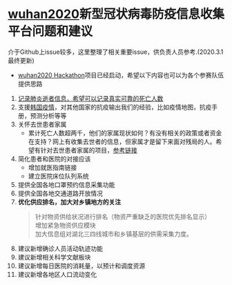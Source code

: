 # [wuhan2020](https://github.com/wuhan2020/wuhan2020)新型冠状病毒防疫信息收集平台问题和建议

介于Github上issue较多，这里整理了相关重要issue，供负责人员参考.(2020.3.1最终更新)

* [wuhan2020 Hackathon](https://github.com/wuhan2020/Hackathon)项目已经启动，希望以下内容也可以为各个参赛队伍提供思路

1. [记录肺炎逝者信息，希望可以记录真实可靠的死亡人数](jilufeiyan.com)
2. 支援[韩国疫情](https://github.com/soorichu/coronako)，对其他国家的抗疫输出我们的经验，比如疫情地图，抗疫手册，预测分析等等
3. 关怀去世患者家属
   - 累计死亡人数超两千，他们的家属现状如何？有没有相关的政策或者资金在支持？网上有收集去世者的信息，但家属才是留下来面对残局的人。希望有针对去世患者家属的项目，[参考链接](https://weileizeng.github.io/OpenSourceWuhan/)
4. 简化患者和医院的对接应该
   - 增加就医指南链接
   - 建立医院床位队列系统
5. 提供全国各地口罩预约信息采集功能
6. 提供全国各地交通道路开放情况
7. **优化供应排名，加大对乡镇地方的关注**
   > 针对物资供给状况进行排名（物资严重缺乏的医院优先排名显示）  
   > 增加紧急物资供应模块  
   > 加大信息组对湖北三四线城市和乡镇基层的供需采集力度。  
8. 建议新增确诊人员活动轨迹功能
9.  建议新增相关科学文献板块
10. 建议新增每日医院的消耗量，以预计和调度资源
11. 建议新增各地区人口流动变化
